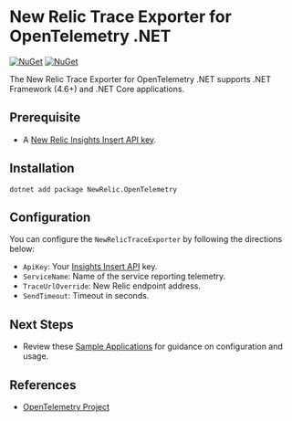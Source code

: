 # New Relic Trace Exporter for OpenTelemetry .NET

[![NuGet](https://img.shields.io/nuget/v/NewRelic.OpenTelemetry.svg)](https://www.nuget.org/packages/NewRelic.OpenTelemetry)
[![NuGet](https://img.shields.io/nuget/dt/NewRelic.OpenTelemetry.svg)](https://www.nuget.org/packages/NewRelic.OpenTelemetry)

The New Relic Trace Exporter for OpenTelemetry .NET supports .NET Framework (4.6+) and .NET Core applications.

## Prerequisite
* A [New Relic Insights Insert API key](https://docs.newrelic.com/docs/insights/insights-data-sources/custom-data/introduction-event-api#register).

## Installation

```
dotnet add package NewRelic.OpenTelemetry
```

## Configuration

You can configure the `NewRelicTraceExporter` by following the directions below:

* `ApiKey`: Your [Insights Insert API](https://docs.newrelic.com/docs/telemetry-data-platform/ingest-manage-data/ingest-apis/use-event-api-report-custom-events#register) key.
* `ServiceName`: Name of the service reporting telemetry.
* `TraceUrlOverride`: New Relic endpoint address.
* `SendTimeout`: Timeout in seconds.

## Next Steps
* Review these [Sample Applications](/examples/NewRelic.OpenTelemetry) for guidance on configuration and usage.

## References

* [OpenTelemetry Project](https://opentelemetry.io/)
